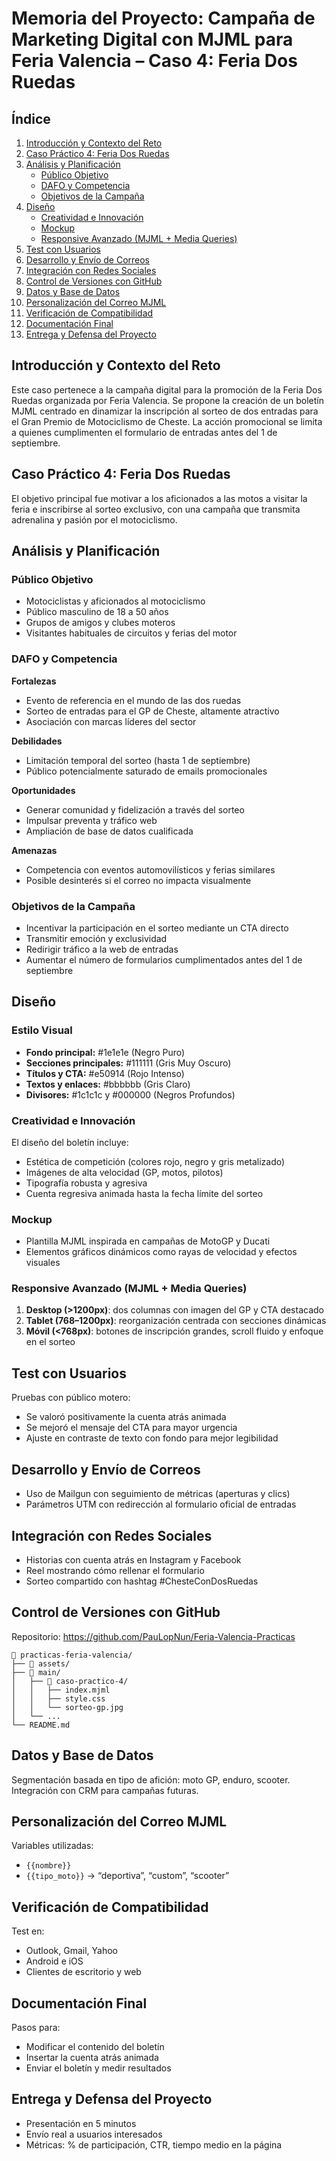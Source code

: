 # Memoria del Proyecto: Campaña de Marketing Digital con MJML para Feria Valencia – Caso 4: Feria Dos Ruedas

## Índice

1. [Introducción y Contexto del Reto](#introducción-y-contexto-del-reto)
2. [Caso Práctico 4: Feria Dos Ruedas](#caso-práctico-4-feria-dos-ruedas)
3. [Análisis y Planificación](#análisis-y-planificación)
   - [Público Objetivo](#público-objetivo)
   - [DAFO y Competencia](#dafo-y-competencia)
   - [Objetivos de la Campaña](#objetivos-de-la-campaña)
4. [Diseño](#diseño)
   - [Creatividad e Innovación](#creatividad-e-innovación)
   - [Mockup](#mockup)
   - [Responsive Avanzado (MJML + Media Queries)](#responsive-avanzado-mjml--media-queries)
5. [Test con Usuarios](#test-con-usuarios)
6. [Desarrollo y Envío de Correos](#desarrollo-y-envío-de-correos)
7. [Integración con Redes Sociales](#integración-con-redes-sociales)
8. [Control de Versiones con GitHub](#control-de-versiones-con-github)
9. [Datos y Base de Datos](#datos-y-base-de-datos)
10. [Personalización del Correo MJML](#personalización-del-correo-mjml)
11. [Verificación de Compatibilidad](#verificación-de-compatibilidad)
12. [Documentación Final](#documentación-final)
13. [Entrega y Defensa del Proyecto](#entrega-y-defensa-del-proyecto)

## Introducción y Contexto del Reto

Este caso pertenece a la campaña digital para la promoción de la Feria Dos Ruedas organizada por Feria Valencia. Se propone la creación de un boletín MJML centrado en dinamizar la inscripción al sorteo de dos entradas para el Gran Premio de Motociclismo de Cheste. La acción promocional se limita a quienes cumplimenten el formulario de entradas antes del 1 de septiembre.

## Caso Práctico 4: Feria Dos Ruedas

El objetivo principal fue motivar a los aficionados a las motos a visitar la feria e inscribirse al sorteo exclusivo, con una campaña que transmita adrenalina y pasión por el motociclismo.

## Análisis y Planificación

### Público Objetivo

- Motociclistas y aficionados al motociclismo
- Público masculino de 18 a 50 años
- Grupos de amigos y clubes moteros
- Visitantes habituales de circuitos y ferias del motor

### DAFO y Competencia

**Fortalezas**
- Evento de referencia en el mundo de las dos ruedas
- Sorteo de entradas para el GP de Cheste, altamente atractivo
- Asociación con marcas líderes del sector

**Debilidades**
- Limitación temporal del sorteo (hasta 1 de septiembre)
- Público potencialmente saturado de emails promocionales

**Oportunidades**
- Generar comunidad y fidelización a través del sorteo
- Impulsar preventa y tráfico web
- Ampliación de base de datos cualificada

**Amenazas**
- Competencia con eventos automovilísticos y ferias similares
- Posible desinterés si el correo no impacta visualmente

### Objetivos de la Campaña

- Incentivar la participación en el sorteo mediante un CTA directo
- Transmitir emoción y exclusividad
- Redirigir tráfico a la web de entradas
- Aumentar el número de formularios cumplimentados antes del 1 de septiembre

## Diseño

### Estilo Visual

- **Fondo principal:** #1e1e1e (Negro Puro)
- **Secciones principales:** #111111 (Gris Muy Oscuro)
- **Títulos y CTA:** #e50914 (Rojo Intenso)
- **Textos y enlaces:** #bbbbbb (Gris Claro)
- **Divisores:** #1c1c1c y #000000 (Negros Profundos)

### Creatividad e Innovación

El diseño del boletín incluye:
- Estética de competición (colores rojo, negro y gris metalizado)
- Imágenes de alta velocidad (GP, motos, pilotos)
- Tipografía robusta y agresiva
- Cuenta regresiva animada hasta la fecha límite del sorteo

### Mockup

- Plantilla MJML inspirada en campañas de MotoGP y Ducati
- Elementos gráficos dinámicos como rayas de velocidad y efectos visuales

### Responsive Avanzado (MJML + Media Queries)

1. **Desktop (>1200px)**: dos columnas con imagen del GP y CTA destacado
2. **Tablet (768–1200px)**: reorganización centrada con secciones dinámicas
3. **Móvil (<768px)**: botones de inscripción grandes, scroll fluido y enfoque en el sorteo

## Test con Usuarios

Pruebas con público motero:
- Se valoró positivamente la cuenta atrás animada
- Se mejoró el mensaje del CTA para mayor urgencia
- Ajuste en contraste de texto con fondo para mejor legibilidad

## Desarrollo y Envío de Correos

- Uso de Mailgun con seguimiento de métricas (aperturas y clics)
- Parámetros UTM con redirección al formulario oficial de entradas

## Integración con Redes Sociales

- Historias con cuenta atrás en Instagram y Facebook
- Reel mostrando cómo rellenar el formulario
- Sorteo compartido con hashtag #ChesteConDosRuedas

## Control de Versiones con GitHub

Repositorio: https://github.com/PauLopNun/Feria-Valencia-Practicas

```plaintext
📁 practicas-feria-valencia/
├── 📁 assets/
├── 📁 main/
│   ├── 📁 caso-practico-4/
│   │   ├── index.mjml
│   │   ├── style.css
│   │   └── sorteo-gp.jpg
│   └── ...
└── README.md
```

## Datos y Base de Datos

Segmentación basada en tipo de afición: moto GP, enduro, scooter. Integración con CRM para campañas futuras.

## Personalización del Correo MJML

Variables utilizadas:
- `{{nombre}}`
- `{{tipo_moto}}` → “deportiva”, “custom”, “scooter”

## Verificación de Compatibilidad

Test en:
- Outlook, Gmail, Yahoo
- Android e iOS
- Clientes de escritorio y web

## Documentación Final

Pasos para:
- Modificar el contenido del boletín
- Insertar la cuenta atrás animada
- Enviar el boletín y medir resultados

## Entrega y Defensa del Proyecto

- Presentación en 5 minutos
- Envío real a usuarios interesados
- Métricas: % de participación, CTR, tiempo medio en la página